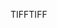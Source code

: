 <span data-ttu-id="92d89-101">TIFF</span><span class="sxs-lookup"><span data-stu-id="92d89-101">TIFF</span></span>
